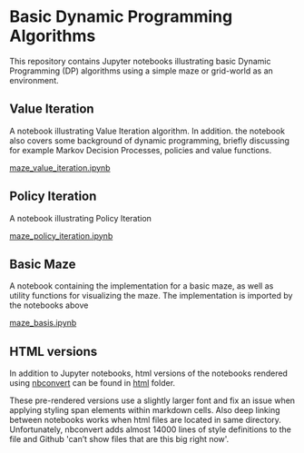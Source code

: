 
# Basic Dynamic Programming Algorithms

This repository contains Jupyter notebooks illustrating basic Dynamic Programming (DP) algorithms using a simple maze or grid-world as an environment.


## Value Iteration

A notebook illustrating Value Iteration algorithm. In addition. the notebook also covers some background of dynamic programming, briefly discussing for example Markov Decision Processes, policies and value functions.

[maze_value_iteration.ipynb](https://github.com/mmakipaa/dp/blob/main/notebooks/maze_value_iteration.ipynb)

## Policy Iteration

A notebook illustrating Policy Iteration

[maze_policy_iteration.ipynb](https://github.com/mmakipaa/dp/blob/main/notebooks/maze_policy_iteration.ipynb)

## Basic Maze

A notebook containing the implementation for a basic maze, as well as utility functions for visualizing the maze. The implementation is imported by the notebooks above

[maze_basis.ipynb](https://github.com/mmakipaa/dp/blob/main/notebooks/maze_basis.ipynb)

## HTML versions

In addition to Jupyter notebooks, html versions of the notebooks rendered using [nbconvert](https://github.com/jupyter/nbconvert) can be found in [html](html) folder.

These pre-rendered versions use a slightly larger font and fix an issue when applying styling span elements within markdown cells. Also deep linking between notebooks works when html files are located in same directory. Unfortunately, nbconvert adds almost 14000 lines of style definitions to the file and Github 'can’t show files that are this big right now'.